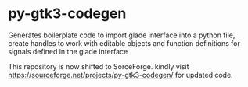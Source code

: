 # py-gtk3-codegen
Generates boilerplate code to import glade interface into a python file, create handles to work with editable objects and function definitions for signals defined in the glade interface

This repository is now shifted to SorceForge. kindly visit https://sourceforge.net/projects/py-gtk3-codegen/ for updated code.
